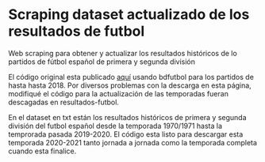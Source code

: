 # Scraping dataset actualizado de los resultados de futbol 
Web scraping para obtener y actualizar los resultados históricos de lo partidos de fútbol español de primera y segunda división

El código original esta publicado [aquí](https://github.com/RicardoMoya/FootballMatchesDataSet) usando bdfutbol para los partidos de hasta hasta 2018. Por diversos problemas con la descarga en esta página, modifiqué el código para la actualización de las temporadas fueran descagadas en resultados-futbol.

En el dataset en txt están los resultados históricos de primera y segunda división del futbol español desde la temporada 1970/1971 hasta la temprorada pasada 2019-2020.
El código esta listo para descargar esta temporada 2020-2021 tanto jornada a jornada como la temporada completa cuando esta finalice.
